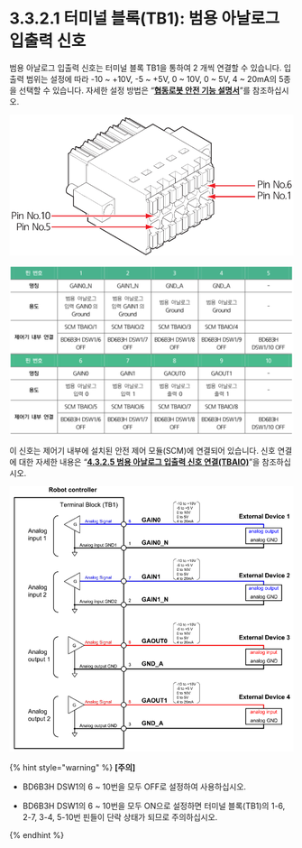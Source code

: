 # 3.3.2.1 터미널 블록\(TB1\): 범용 아날로그 입출력 신호

범용 아날로그 입출력 신호는 터미널 블록 TB1을 통하여 2 개씩 연결할 수 있습니다. 입출력 범위는 설정에 따라 -10 ~ +10V, -5 ~ +5V, 0 ~ 10V, 0 ~ 5V, 4 ~ 20mA의 5종을 선택할 수 있습니다. 자세한 설정 방법은 “[**협동로봇 안전 기능 설명서**](%20https://hyundai-robotics.gitbook.io/cobot-safety-function/)”를 참조하십시오.

![](../../../.gitbook/assets/tb1_1.png)

![](../../../.gitbook/assets/image%20%284%29.png)

이 신호는 제어기 내부에 설치된 안전 제어 모듈\(SCM\)에 연결되어 있습니다. 신호 연결에 대한 자세한 내용은 “[**4.3.2.5 범용 아날로그 입출력 신호 연결\(TBAIO\)**](../../../4-maintenance/4-3-controller-check-maintenance/2-safety-control-module/5-tbaio.md)”을 참조하십시오.

![&#xADF8;&#xB9BC; 20 &#xBC94;&#xC6A9; &#xC544;&#xB0A0;&#xB85C;&#xADF8; &#xC2E0;&#xD638; &#xC5F0;&#xACB0; &#xBC29;&#xBC95;](../../../.gitbook/assets/tb1_2.png)

{% hint style="warning" %}
**\[주의\]**

* BD6B3H DSW1의 6 ~ 10번을 모두 OFF로 설정하여 사용하십시오.

* BD6B3H DSW1의 6 ~ 10번을 모두 ON으로 설정하면 터미널 블록\(TB1\)의 1-6, 2-7, 3-4, 5-10번 핀들이 단락 상태가 되므로 주의하십시오.


{% endhint %}

